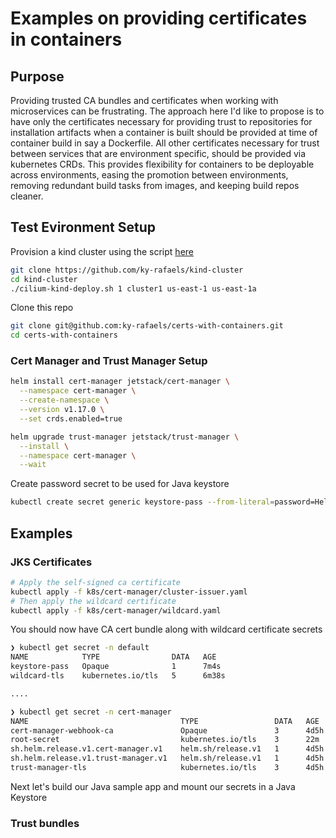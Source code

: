 # Examples on providing certificates in containers

## Purpose
Providing trusted CA bundles and certificates when working with microservices can be frustrating. The approach here I'd like to propose is to have only the certificates necessary for providing trust to repositories for installation artifacts when a container is built should be provided at time of container build in say a Dockerfile. All other certificates necessary for trust between services that are environment specific, should be provided via kubernetes CRDs. This provides flexibility for containers to be deployable across environments, easing the promotion between environments, removing redundant build tasks from images, and keeping build repos cleaner.

## Test Evironment Setup

Provision a kind cluster using the script [here](https://github.com/ky-rafaels/kind-cluster)

```bash
git clone https://github.com/ky-rafaels/kind-cluster
cd kind-cluster
./cilium-kind-deploy.sh 1 cluster1 us-east-1 us-east-1a
```

<!-- Install Argo
```bash
kubectl create namespace argocd
kubectl apply -n argocd -f https://raw.githubusercontent.com/argoproj/argo-cd/stable/manifests/install.yaml
``` -->

Clone this repo 

```bash
git clone git@github.com:ky-rafaels/certs-with-containers.git
cd certs-with-containers
```

<!-- *To retrieve ArgoCD Admin user password*
```bash
kubectl -n argocd get secret argocd-initial-admin-secret -o jsonpath="{.data.password}" | base64 -d
``` -->

### Cert Manager and Trust Manager Setup

```bash
helm install cert-manager jetstack/cert-manager \
  --namespace cert-manager \
  --create-namespace \
  --version v1.17.0 \
  --set crds.enabled=true

helm upgrade trust-manager jetstack/trust-manager \
  --install \
  --namespace cert-manager \
  --wait
```

Create password secret to be used for Java keystore

```bash
kubectl create secret generic keystore-pass --from-literal=password=HellYes123 -n default
```

## Examples

### JKS Certificates
```bash
# Apply the self-signed ca certificate 
kubectl apply -f k8s/cert-manager/cluster-issuer.yaml
# Then apply the wildcard certificate
kubectl apply -f k8s/cert-manager/wildcard.yaml
```

You should now have CA cert bundle along with wildcard certificate secrets
```bash
❯ kubectl get secret -n default
NAME            TYPE                DATA   AGE
keystore-pass   Opaque              1      7m4s
wildcard-tls    kubernetes.io/tls   5      6m38s

....

❯ kubectl get secret -n cert-manager
NAME                                  TYPE                 DATA   AGE
cert-manager-webhook-ca               Opaque               3      4d5h
root-secret                           kubernetes.io/tls    3      22m
sh.helm.release.v1.cert-manager.v1    helm.sh/release.v1   1      4d5h
sh.helm.release.v1.trust-manager.v1   helm.sh/release.v1   1      4d5h
trust-manager-tls                     kubernetes.io/tls    3      4d5h
```

Next let's build our Java sample app and mount our secrets in a Java Keystore

### Trust bundles
